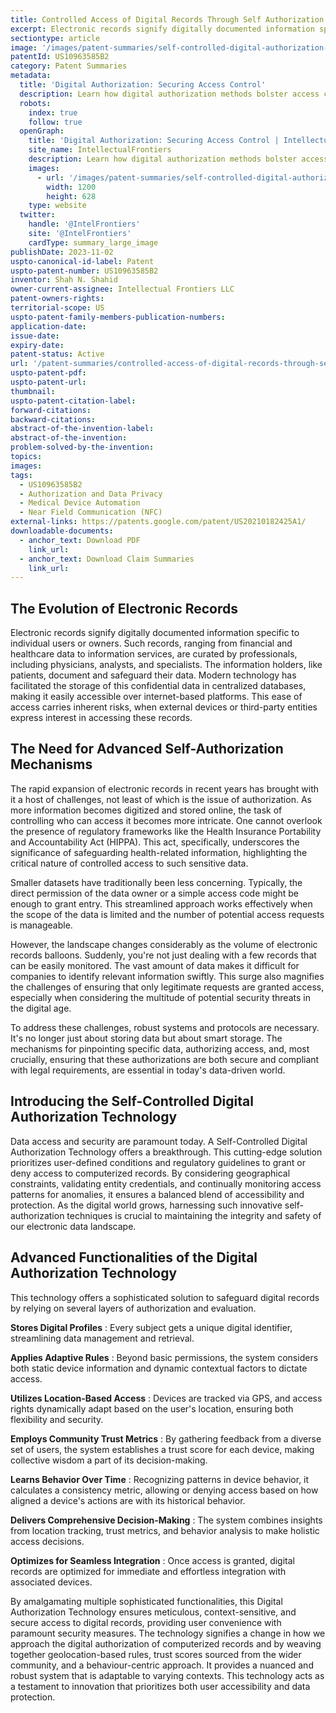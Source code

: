 ```yaml
---
title: Controlled Access of Digital Records Through Self Authorization Techniques
excerpt: Electronic records signify digitally documented information specific to individual users or owners. Such records, ranging from financial and healthcare data to information services, are curated by professionals, including physicians, analysts, and specialists.
sectiontype: article
image: '/images/patent-summaries/self-controlled-digital-authorization-over-communication-networks-us11874949b2.webp'
patentId: US10963585B2
category: Patent Summaries
metadata:
  title: 'Digital Authorization: Securing Access Control'
  description: Learn how digital authorization methods bolster access control and data security in the modern digital landscape
  robots:
    index: true
    follow: true
  openGraph:
    title: 'Digital Authorization: Securing Access Control | IntellectualFrontiers'
    site_name: IntellectualFrontiers
    description: Learn how digital authorization methods bolster access control and data security in the modern digital landscape.
    images:
      - url: '/images/patent-summaries/self-controlled-digital-authorization-over-communication-networks-us11874949b2.webp'
        width: 1200
        height: 628
    type: website
  twitter:
    handle: '@IntelFrontiers'
    site: '@IntelFrontiers'
    cardType: summary_large_image
publishDate: 2023-11-02
uspto-canonical-id-label: Patent
uspto-patent-number: US10963585B2
inventor: Shah N. Shahid
owner-current-assignee: Intellectual Frontiers LLC
patent-owners-rights:
territorial-scope: US
uspto-patent-family-members-publication-numbers:
application-date:
issue-date:
expiry-date:
patent-status: Active
url: '/patent-summaries/controlled-access-of-digital-records-through-self-authorization-techniques'
uspto-patent-pdf:
uspto-patent-url:
thumbnail:
uspto-patent-citation-label:
forward-citations:
backward-citations:
abstract-of-the-invention-label:
abstract-of-the-invention:
problem-solved-by-the-invention:
topics:
images:
tags:
  - US10963585B2
  - Authorization and Data Privacy
  - Medical Device Automation
  - Near Field Communication (NFC)
external-links: https://patents.google.com/patent/US20210182425A1/
downloadable-documents:
  - anchor_text: Download PDF
    link_url:
  - anchor_text: Download Claim Summaries
    link_url:
---
```


## The Evolution of Electronic Records

Electronic records signify digitally documented information specific to individual users or owners. Such records, ranging from financial and healthcare data to information services, are curated by professionals, including physicians, analysts, and specialists. The information holders, like patients, document and safeguard their data. Modern technology has facilitated the storage of this confidential data in centralized databases, making it easily accessible over internet-based platforms. This ease of access carries inherent risks, when external devices or third-party entities express interest in accessing these records.

## The Need for Advanced Self-Authorization Mechanisms

The rapid expansion of electronic records in recent years has brought with it a host of challenges, not least of which is the issue of authorization. As more information becomes digitized and stored online, the task of controlling who can access it becomes more intricate. One cannot overlook the presence of regulatory frameworks like the Health Insurance Portability and Accountability Act (HIPPA). This act, specifically, underscores the significance of safeguarding health-related information, highlighting the critical nature of controlled access to such sensitive data.

Smaller datasets have traditionally been less concerning. Typically, the direct permission of the data owner or a simple access code might be enough to grant entry. This streamlined approach works effectively when the scope of the data is limited and the number of potential access requests is manageable.

However, the landscape changes considerably as the volume of electronic records balloons. Suddenly, you're not just dealing with a few records that can be easily monitored. The vast amount of data makes it difficult for companies to identify relevant information swiftly. This surge also magnifies the challenges of ensuring that only legitimate requests are granted access, especially when considering the multitude of potential security threats in the digital age.

To address these challenges, robust systems and protocols are necessary. It's no longer just about storing data but about smart storage. The mechanisms for pinpointing specific data, authorizing access, and, most crucially, ensuring that these authorizations are both secure and compliant with legal requirements, are essential in today's data-driven world.

## Introducing the Self-Controlled Digital Authorization Technology

Data access and security are paramount today. A Self-Controlled Digital Authorization Technology offers a breakthrough. This cutting-edge solution prioritizes user-defined conditions and regulatory guidelines to grant or deny access to computerized records. By considering geographical constraints, validating entity credentials, and continually monitoring access patterns for anomalies, it ensures a balanced blend of accessibility and protection. As the digital world grows, harnessing such innovative self-authorization techniques is crucial to maintaining the integrity and safety of our electronic data landscape.

## Advanced Functionalities of the Digital Authorization Technology

This technology offers a sophisticated solution to safeguard digital records by relying on several layers of authorization and evaluation.

**Stores Digital Profiles** : Every subject gets a unique digital identifier, streamlining data management and retrieval.

**Applies Adaptive Rules** : Beyond basic permissions, the system considers both static device information and dynamic contextual factors to dictate access.

**Utilizes Location-Based Access** : Devices are tracked via GPS, and access rights dynamically adapt based on the user's location, ensuring both flexibility and security.

**Employs Community Trust Metrics** : By gathering feedback from a diverse set of users, the system establishes a trust score for each device, making collective wisdom a part of its decision-making.

**Learns Behavior Over Time** : Recognizing patterns in device behavior, it calculates a consistency metric, allowing or denying access based on how aligned a device's actions are with its historical behavior.

**Delivers Comprehensive Decision-Making** : The system combines insights from location tracking, trust metrics, and behavior analysis to make holistic access decisions.

**Optimizes for Seamless Integration** : Once access is granted, digital records are optimized for immediate and effortless integration with associated devices.

By amalgamating multiple sophisticated functionalities, this Digital Authorization Technology ensures meticulous, context-sensitive, and secure access to digital records, providing user convenience with paramount security measures. The technology signifies a change in how we approach the digital authorization of computerized records and by weaving together geolocation-based rules, trust scores sourced from the wider community, and a behaviour-centric approach. It provides a nuanced and robust system that is adaptable to varying contexts. This technology acts as a testament to innovation that prioritizes both user accessibility and data protection.

